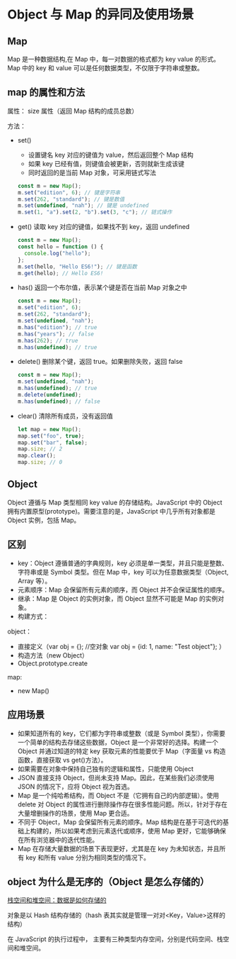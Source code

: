 # Object 与 Map 的异同及使用场景

## Map

Map 是一种数据结构,在 Map 中，每一对数据的格式都为 key value 的形式。Map 中的 key 和 value 可以是任何数据类型，不仅限于字符串或整数。

## map 的属性和方法

属性： size 属性（返回 Map 结构的成员总数）

方法：

- set()

  - 设置键名 key 对应的键值为 value，然后返回整个 Map 结构
  - 如果 key 已经有值，则键值会被更新，否则就新生成该键
  - 同时返回的是当前 Map 对象，可采用链式写法

  ```javascript
  const m = new Map();
  m.set("edition", 6); // 键是字符串
  m.set(262, "standard"); // 键是数值
  m.set(undefined, "nah"); // 键是 undefined
  m.set(1, "a").set(2, "b").set(3, "c"); // 链式操作
  ```

- get() 读取 key 对应的键值，如果找不到 key，返回 undefined
  ```javascript
  const m = new Map();
  const hello = function () {
    console.log("hello");
  };
  m.set(hello, "Hello ES6!"); // 键是函数
  m.get(hello); // Hello ES6!
  ```
- has() 返回一个布尔值，表示某个键是否在当前 Map 对象之中
  ```javascript
  const m = new Map();
  m.set("edition", 6);
  m.set(262, "standard");
  m.set(undefined, "nah");
  m.has("edition"); // true
  m.has("years"); // false
  m.has(262); // true
  m.has(undefined); // true
  ```
- delete() 删除某个键，返回 true。如果删除失败，返回 false

  ```javascript
  const m = new Map();
  m.set(undefined, "nah");
  m.has(undefined); // true
  m.delete(undefined);
  m.has(undefined); // false
  ```

- clear() 清除所有成员，没有返回值
  ```javascript
  let map = new Map();
  map.set("foo", true);
  map.set("bar", false);
  map.size; // 2
  map.clear();
  map.size; // 0
  ```

## Object

Object 遵循与 Map 类型相同 key value 的存储结构。JavaScript 中的 Object 拥有内置原型(prototype)。需要注意的是，JavaScript 中几乎所有对象都是 Object 实例，包括 Map。

## 区别

- key：Object 遵循普通的字典规则，key 必须是单一类型，并且只能是整数、字符串或是 Symbol 类型。但在 Map 中，key 可以为任意数据类型（Object, Array 等）。
- 元素顺序：Map 会保留所有元素的顺序，而 Object 并不会保证属性的顺序。
- 继承：Map 是 Object 的实例对象，而 Object 显然不可能是 Map 的实例对象。
- 构建方式：

object：

- 直接定义（var obj = {}; //空对象 var obj = {id: 1, name: "Test object"}; ）
- 构造方法（new Object）
- Object.prototype.create

map:

- new Map()

## 应用场景

- 如果知道所有的 key，它们都为字符串或整数（或是 Symbol 类型），你需要一个简单的结构去存储这些数据，Object 是一个非常好的选择。构建一个 Object 并通过知道的特定 key 获取元素的性能要优于 Map（字面量 vs 构造函数，直接获取 vs get()方法）。
- 如果需要在对象中保持自己独有的逻辑和属性，只能使用 Object
- JSON 直接支持 Object，但尚未支持 Map。因此，在某些我们必须使用 JSON 的情况下，应将 Object 视为首选。
- Map 是一个纯哈希结构，而 Object 不是（它拥有自己的内部逻辑）。使用 delete 对 Object 的属性进行删除操作存在很多性能问题。所以，针对于存在大量增删操作的场景，使用 Map 更合适。
- 不同于 Object，Map 会保留所有元素的顺序。Map 结构是在基于可迭代的基础上构建的，所以如果考虑到元素迭代或顺序，使用 Map 更好，它能够确保在所有浏览器中的迭代性能。
- Map 在存储大量数据的场景下表现更好，尤其是在 key 为未知状态，并且所有 key 和所有 value 分别为相同类型的情况下。

## object 为什么是无序的（Object 是怎么存储的）

[栈空间和堆空间：数据是如何存储的](https://blog.poetries.top/browser-working-principle/guide/part3/lesson12.html)

对象是以 Hash 结构存储的（hash 表其实就是管理一对对<Key，Value>这样的结构）

在 JavaScript 的执行过程中， 主要有三种类型内存空间，分别是代码空间、栈空间和堆空间。

```

```
